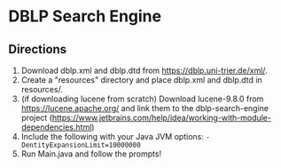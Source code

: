 # DBLP Search Engine
## Directions
1. Download dblp.xml and dblp.dtd from https://dblp.uni-trier.de/xml/.
2. Create a "resources" directory and place dblp.xml and dblp.dtd in resources/.
3. (if downloading lucene from scratch) Download lucene-9.8.0 from https://lucene.apache.org/ and link them to the dblp-search-engine project (https://www.jetbrains.com/help/idea/working-with-module-dependencies.html)
4. Include the following with your Java JVM options: `-DentityExpansionLimit=10000000`
5. Run Main.java and follow the prompts!
